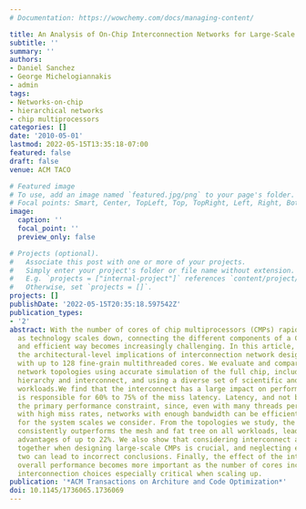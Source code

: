 ```yaml
---
# Documentation: https://wowchemy.com/docs/managing-content/

title: An Analysis of On-Chip Interconnection Networks for Large-Scale Chip Multiprocessors
subtitle: ''
summary: ''
authors:
- Daniel Sanchez
- George Michelogiannakis
- admin
tags:
- Networks-on-chip
- hierarchical networks
- chip multiprocessors
categories: []
date: '2010-05-01'
lastmod: 2022-05-15T13:35:18-07:00
featured: false
draft: false
venue: ACM TACO

# Featured image
# To use, add an image named `featured.jpg/png` to your page's folder.
# Focal points: Smart, Center, TopLeft, Top, TopRight, Left, Right, BottomLeft, Bottom, BottomRight.
image:
  caption: ''
  focal_point: ''
  preview_only: false

# Projects (optional).
#   Associate this post with one or more of your projects.
#   Simply enter your project's folder or file name without extension.
#   E.g. `projects = ["internal-project"]` references `content/project/deep-learning/index.md`.
#   Otherwise, set `projects = []`.
projects: []
publishDate: '2022-05-15T20:35:18.597542Z'
publication_types:
- '2'
abstract: With the number of cores of chip multiprocessors (CMPs) rapidly growing
  as technology scales down, connecting the different components of a CMP in a scalable
  and efficient way becomes increasingly challenging. In this article, we explore
  the architectural-level implications of interconnection network design for CMPs
  with up to 128 fine-grain multithreaded cores. We evaluate and compare different
  network topologies using accurate simulation of the full chip, including the memory
  hierarchy and interconnect, and using a diverse set of scientific and engineering
  workloads.We find that the interconnect has a large impact on performance, as it
  is responsible for 60% to 75% of the miss latency. Latency, and not bandwidth, is
  the primary performance constraint, since, even with many threads per core and workloads
  with high miss rates, networks with enough bandwidth can be efficiently implemented
  for the system scales we consider. From the topologies we study, the flattened butterfly
  consistently outperforms the mesh and fat tree on all workloads, leading to performance
  advantages of up to 22%. We also show that considering interconnect and memory hierarchy
  together when designing large-scale CMPs is crucial, and neglecting either of the
  two can lead to incorrect conclusions. Finally, the effect of the interconnect on
  overall performance becomes more important as the number of cores increases, making
  interconnection choices especially critical when scaling up.
publication: '*ACM Transactions on Architure and Code Optimization*'
doi: 10.1145/1736065.1736069
---
```

